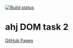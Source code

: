 [![Build status](https://ci.appveyor.com/api/projects/status/xwxe0jaw66mq9kg4?svg=true)](https://ci.appveyor.com/project/qvvverty/ahj-dom-2)
# ahj DOM task 2
[GitHub Pages](https://qvvverty.github.io/ahj-dom-2/)
